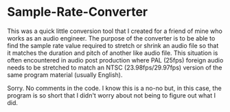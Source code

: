 # Sample-Rate-Converter

This was a quick little conversion tool that I created for a friend of mine who works as an audio engineer.  The purpose of the converter is to be able to find the sample rate value required to stretch or shrink an audio file so that it matches the duration and pitch of another like audio file.  This situation is often encountered in audio post production where PAL (25fps) foreign audio needs to be stretched to match an NTSC (23.98fps/29.97fps) version of the same program material (usually English).  

Sorry.  No comments in the code.  I know this is a no-no but, in this case, the program is so short that I didn't worry about not being to figure out what I did.
